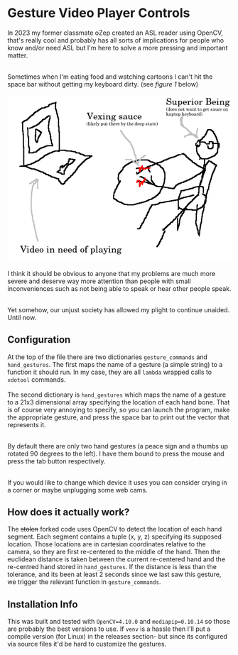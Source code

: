 
# Gesture Video Player Controls
In 2023 my former classmate oZep created an ASL reader using OpenCV, that's
really cool and probably has all sorts of implications for people who know
and/or need ASL but I'm here to solve a more pressing and important matter.<br><br>

Sometimes when I'm eating food and watching cartoons I can't hit the space bar
without getting my keyboard dirty. (see *figure 1* below)<br><br>
![img](/imgs/figure1.png)

I think it should be obvious to anyone that my problems are much more severe and
deserve way more attention than people with small inconveniences such as not
being able to speak or hear other people speak.<br><br>

Yet somehow, our unjust society has allowed my plight to continue unaided. Until
now. 


## Configuration
At the top of the file there are two dictionaries `gesture_commands` and
`hand_gestures`. The first maps the name of a gesture (a simple string) to a
function it should run. In my case, they are all `lambda` wrapped calls to
`xdotool` commands.<br><br>
The second dictionary is `hand_gestures` which maps the name of a gesture to a
21x3 dimensional array specifying the location of each hand bone. That is of
course very annoying to specify, so you can launch the program, make the
appropriate gesture, and press the space bar to print out the vector that
represents it.<br><br>

By default there are only two hand gestures (a peace sign and a thumbs up
rotated 90 degrees to the left). I have them bound to press the mouse and press
the tab button respectively.<br><br>

If you would like to change which device it uses you can consider crying in a
corner or maybe unplugging some web cams.


## How does it actually work?
The ~~stolen~~ forked code uses OpenCV to detect the location of each hand
segment. Each segment contains a tuple (x, y, z) specifying its supposed
location. Those locations are in cartesian coordinates relative to the camera,
so they are first re-centered to the middle of the hand. Then the euclidean
distance is taken between the current re-centered hand and the re-centred hand
stored in `hand_gestures`. If the distance is less than the tolerance, and its
been at least 2 seconds since we last saw this gesture, we trigger the relevant
function in `gesture_commands`.

## Installation Info
This was built and tested with `OpenCV=4.10.0` and `mediapip=0.10.14` so those
are probably the best versions to use. If `venv` is a hassle then I'll put a
compile version (for Linux) in the releases section- but since its configured
via source files it'd be hard to customize the gestures.
